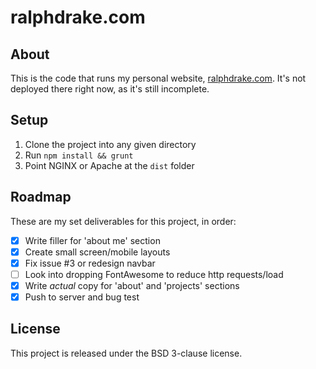 # ralphdrake.com

## About

This is the code that runs my personal website, [ralphdrake.com](https://ralphdrake.com). It's not deployed there right now, as it's still incomplete.

## Setup

1. Clone the project into any given directory
2. Run `npm install && grunt`
3. Point NGINX or Apache at the `dist` folder

## Roadmap

These are my set deliverables for this project, in order:

- [x] Write filler for 'about me' section
- [x] Create small screen/mobile layouts
- [x] Fix issue #3 or redesign navbar
- [ ] Look into dropping FontAwesome to reduce http requests/load
- [x] Write *actual* copy for 'about' and 'projects' sections
- [x] Push to server and bug test

## License

This project is released under the BSD 3-clause license.
